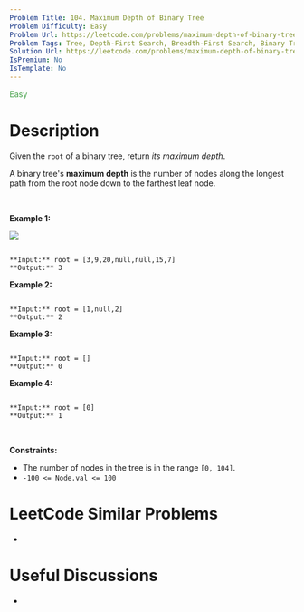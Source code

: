 ```yaml
---
Problem Title: 104. Maximum Depth of Binary Tree
Problem Difficulty: Easy
Problem Url: https://leetcode.com/problems/maximum-depth-of-binary-tree/
Problem Tags: Tree, Depth-First Search, Breadth-First Search, Binary Tree
Solution Url: https://leetcode.com/problems/maximum-depth-of-binary-tree/solution/
IsPremium: No
IsTemplate: No
---
```


<span style="color: rgb(67, 160, 71);">Easy</span>

# Description

Given the `root` of a binary tree, return *its maximum depth*.


A binary tree's **maximum depth** is the number of nodes along the longest path from the root node down to the farthest leaf node.


 


**Example 1:**


![](https://assets.leetcode.com/uploads/2020/11/26/tmp-tree.jpg)

```

**Input:** root = [3,9,20,null,null,15,7]
**Output:** 3

```

**Example 2:**



```

**Input:** root = [1,null,2]
**Output:** 2

```

**Example 3:**



```

**Input:** root = []
**Output:** 0

```

**Example 4:**



```

**Input:** root = [0]
**Output:** 1

```

 


**Constraints:**


* The number of nodes in the tree is in the range `[0, 104]`.
* `-100 <= Node.val <= 100`




# LeetCode Similar Problems

- []()

# Useful Discussions

- []()
